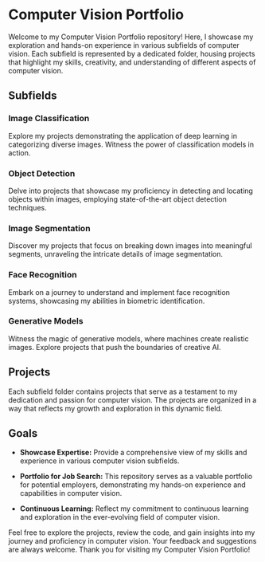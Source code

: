 # Computer Vision Portfolio

Welcome to my Computer Vision Portfolio repository! Here, I showcase my exploration and hands-on experience in various subfields of computer vision. Each subfield is represented by a dedicated folder, housing projects that highlight my skills, creativity, and understanding of different aspects of computer vision.

## Subfields

### Image Classification
Explore my projects demonstrating the application of deep learning in categorizing diverse images. Witness the power of classification models in action.

### Object Detection
Delve into projects that showcase my proficiency in detecting and locating objects within images, employing state-of-the-art object detection techniques.

### Image Segmentation
Discover my projects that focus on breaking down images into meaningful segments, unraveling the intricate details of image segmentation.

### Face Recognition
Embark on a journey to understand and implement face recognition systems, showcasing my abilities in biometric identification.

### Generative Models
Witness the magic of generative models, where machines create realistic images. Explore projects that push the boundaries of creative AI.

## Projects

Each subfield folder contains projects that serve as a testament to my dedication and passion for computer vision. The projects are organized in a way that reflects my growth and exploration in this dynamic field.

## Goals

- **Showcase Expertise:** Provide a comprehensive view of my skills and experience in various computer vision subfields.

- **Portfolio for Job Search:** This repository serves as a valuable portfolio for potential employers, demonstrating my hands-on experience and capabilities in computer vision.

- **Continuous Learning:** Reflect my commitment to continuous learning and exploration in the ever-evolving field of computer vision.

Feel free to explore the projects, review the code, and gain insights into my journey and proficiency in computer vision. Your feedback and suggestions are always welcome. Thank you for visiting my Computer Vision Portfolio!
